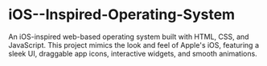 # iOS--Inspired-Operating-System
An iOS-inspired web-based operating system built with HTML, CSS, and JavaScript. This project mimics the look and feel of Apple's iOS, featuring a sleek UI, draggable app icons, interactive widgets, and smooth animations.
